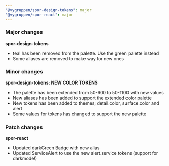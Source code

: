 ```yaml
---
"@vygruppen/spor-design-tokens": major
"@vygruppen/spor-react": major
---
```


### Major changes

**spor-design-tokens**

- teal has been removed from the palette. Use the green palette instead
- Some aliases are removed to make way for new ones

### Minor changes

**spor-design-tokens: NEW COLOR TOKENS**

- The palette has been extended from 50-600 to 50-1100 with new values
- New aliases has been added to support the extended color palette
- New tokens has been added to themes; detail.color, surface.color and alert
- Some values for tokens has changed to support the new palette

### Patch changes

**spor-react**

- Updated darkGreen Badge with new alias
- Updated ServiceAlert to use the new alert.service tokens (support for darkmode!)
